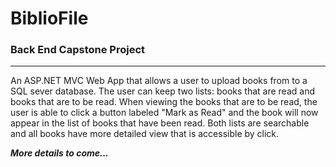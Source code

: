 # BiblioFile
### Back End Capstone Project 
___

An ASP.NET MVC Web App that allows a user to upload books from to a SQL sever database. The user can keep two lists: books that are read and books that are to be read. When viewing the books that are to be read, the user is able to click a button labeled "Mark as Read" and the book will now appear in the list of books that have been read. Both lists are searchable and all books have more detailed view that is accessible by click. 

___More details to come...___